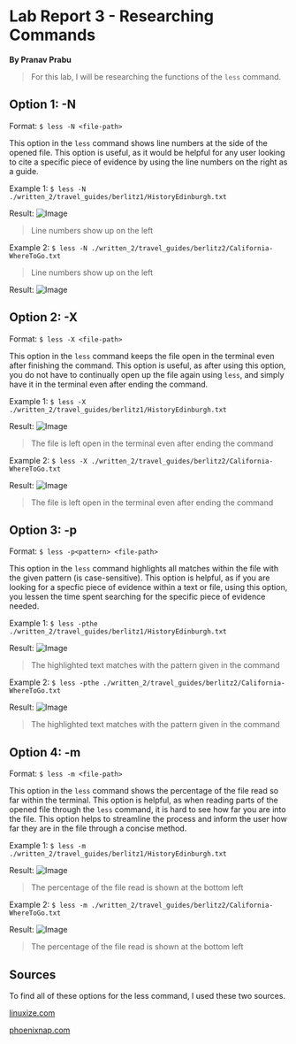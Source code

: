 # Lab Report 3 - Researching Commands

**By Pranav Prabu**

> For this lab, I will be researching the functions of the `less` command.

## Option 1: -N

Format:
`$ less -N <file-path>`

This option in the `less` command shows line numbers at the side of the opened file. This option is useful, as it would be helpful for any user looking to cite a specific piece of evidence by using the line numbers on the right as a guide.

Example 1:
`$ less -N ./written_2/travel_guides/berlitz1/HistoryEdinburgh.txt`

Result:
![Image](-N_Result1.png)

> Line numbers show up on the left

Example 2:
`$ less -N ./written_2/travel_guides/berlitz2/California-WhereToGo.txt`

> Line numbers show up on the left

Result:
![Image](-N_Result2.png)

## Option 2: -X

Format:
`$ less -X <file-path>`

This option in the `less` command keeps the file open in the terminal even after finishing the command. This option is useful, as after using this option, you do not have to continually open up the file again using `less`, and simply have it in the terminal even after ending the command.

Example 1:
`$ less -X ./written_2/travel_guides/berlitz1/HistoryEdinburgh.txt`

Result:
![Image](-X_Result1.png)

> The file is left open in the terminal even after ending the command

Example 2:
`$ less -X ./written_2/travel_guides/berlitz2/California-WhereToGo.txt`

Result:
![Image](-X_Result2.png)

> The file is left open in the terminal even after ending the command

## Option 3: -p

Format:
`$ less -p<pattern> <file-path>`

This option in the `less` command highlights all matches within the file with the given pattern (is case-sensitive). This option is helpful, as if you are looking for a specfic piece of evidence within a text or file, using this option, you lessen the time spent searching for the specific piece of evidence needed.

Example 1:
`$ less -pthe ./written_2/travel_guides/berlitz1/HistoryEdinburgh.txt`

Result:
![Image](-p_Result1.png)

> The highlighted text matches with the pattern given in the command

Example 2:
`$ less -pthe ./written_2/travel_guides/berlitz2/California-WhereToGo.txt`

Result:
![Image](-p_Result2.png)

> The highlighted text matches with the pattern given in the command

## Option 4: -m

Format:
`$ less -m <file-path>`

This option in the `less` command shows the percentage of the file read so far within the terminal. This option is helpful, as when reading parts of the opened file through the `less` command, it is hard to see how far you are into the file. This option helps to streamline the process and inform the user how far they are in the file through a concise method.

Example 1:
`$ less -m ./written_2/travel_guides/berlitz1/HistoryEdinburgh.txt`

Result:
![Image](-m_Result1.png)

> The percentage of the file read is shown at the bottom left

Example 2:
`$ less -m ./written_2/travel_guides/berlitz2/California-WhereToGo.txt`

Result:
![Image](-m_Result1.png)

> The percentage of the file read is shown at the bottom left 

## Sources
To find all of these options for the less command, I used these two sources.

[linuxize.com](https://linuxize.com/post/less-command-in-linux/)

[phoenixnap.com](https://phoenixnap.com/kb/less-command-in-linux#ftoc-heading-4)
